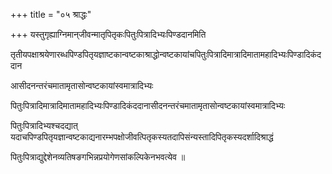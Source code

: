 +++
title = "०५ श्राद्धः"

+++
यस्तुगृह्याग्निमान्‌जीवन्मातृपितृकःपितुःपित्रादिभ्यःपिण्डदानमिति

तृतीयपक्षाश्रयेणारब्धपिण्डपितृयज्ञाष्टकान्वष्टकाश्राद्धोन्वष्टकायांचपितुःपित्रादिमात्रादिमातामहादिभ्यःपिण्डादिकंददान

आसीदनन्तरंचमातामृतासोन्वष्टकायांस्वमात्रादिभ्यः

पितुःपित्रादिमात्रादिमातामहादिभ्यःपिण्डादिकंददानासीदनन्तरंचमातामृतासोन्वष्टकायांस्वमात्रादिभ्यः

पितुःपित्रादिभ्यश्चदद्यात् यदाचपिण्डपितृयज्ञान्वष्टकाद्यनारम्भपक्षोजीवत्पितृकस्यतदापिसंन्यस्तादिपितृकस्यदर्शादिश्राद्धं

पितुःपित्राद्युद्देशेनव्यतिषङगभिन्नप्रयोगेणसांकल्पिकेनभवत्येव ॥

